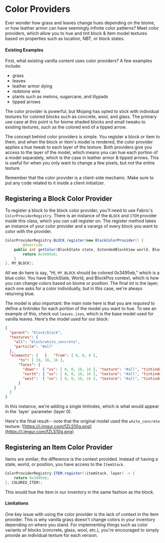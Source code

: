 # Color Providers

Ever wonder how grass and leaves change hues depending on the biome, or
how leather armor can have seemingly infinite color patterns? Meet color
providers, which allow you to hue and tint block & item model textures
based on properties such as location, NBT, or block states.

#### Existing Examples

First, what existing vanilla content uses color providers? A few
examples include:

- grass
- leaves
- leather armor dying
- redstone wire
- plants such as melons, sugarcane, and lilypads
- tipped arrows

The color provider is powerful, but Mojang has opted to stick with
individual textures for colored blocks such as concrete, wool, and
glass. The primary use case at this point is for biome shaded blocks and
small tweaks to existing textures, such as the colored end of a tipped
arrow.

The concept behind color providers is simple. You register a block or
item to them, and when the block or item's model is rendered, the color
provider applies a hue tweak to each layer of the texture. Both
providers give you access to the layer of the model, which means you can
hue each portion of a model separately, which is the case in leather
armor & tipped arrows. This is useful for when you only want to change a
few pixels, but not the entire texture.

Remember that the color provider is a client-side mechanic. Make sure to
put any code related to it inside a client initializer.

## Registering a Block Color Provider

To register a block to the block color provider, you'll need to use
Fabric's `ColorProviderRegistry`. There is an instance of the `BLOCK`
and `ITEM` provider inside this class, which you can call register on.
The register method takes an instance of your color provider and a
varargs of every block you want to color with the provider.

```java
ColorProviderRegistry.BLOCK.register(new BlockColorProvider() {
        @Override
    public int getColor(BlockState state, ExtendedBlockView world, BlockPos pos, int layer) {
        return 0x3495eb;
    }
}, MY_BLOCK);
```

All we do here is say, "Hi, `MY_BLOCK` should be colored 0x3495eb,"
which is a blue color. You have BlockState, World, and BlockPos context,
which is how you can change colors based on biome or position. The final
int is the layer; each one asks for a color individually, but in this
case, we're always returning blue.

The model is also important: the main note here is that you are
*required* to define a tintindex for each portion of the model you want
to hue. To see an example of this, check out `leaves.json`, which is the
base model used for vanilla leaves. Here's the model used for our block:

```json
{
  "parent": "block/block",
  "textures": {
    "all": "block/white_concrete",
    "particle": "#all"
  },
  "elements": [   {   "from": [ 0, 0, 0 ],
      "to": [ 16, 16, 16 ],
      "faces": {
        "down":  { "uv": [ 0, 0, 16, 16 ], "texture": "#all", "tintindex": 0, "cullface": "down" },       "up":    { "uv": [ 0, 0, 16, 16 ], "texture": "#all", "tintindex": 0, "cullface": "up" },
        "north": { "uv": [ 0, 0, 16, 16 ], "texture": "#all", "tintindex": 0, "cullface": "north" },       "south": { "uv": [ 0, 0, 16, 16 ], "texture": "#all", "tintindex": 0, "cullface": "south" },
        "west":  { "uv": [ 0, 0, 16, 16 ], "texture": "#all", "tintindex": 0, "cullface": "west" },       "east":  { "uv": [ 0, 0, 16, 16 ], "texture": "#all", "tintindex": 0, "cullface": "east" }
      }
    }
  ]
}
```

In this instance, we're adding a single tintindex, which is what would
appear in the \`layer\` parameter (layer 0).

Here's the final result-- note that the original model used the
`white_concrete` texture:
![https://i.imgur.com/fZLS10g.png](https://i.imgur.com/fZLS10g.png)

## Registering an Item Color Provider

Items are similar; the difference is the context provided. Instead of
having a state, world, or position, you have access to the `ItemStack`.

```java
ColorProviderRegistry.ITEM.register((itemStack, layer) -> {
    return 0x3495eb;
}, COLORED_ITEM);
```

This would hue the item in our inventory in the same fashion as the
block.

#### Limitations

One key issue with using the color provider is the lack of context in
the item provider. This is why vanilla grass doesn't change colors in
your inventory depending on where you stand. For implementing things
such as color variants of blocks (concrete, glass, wool, etc.), you're
encouraged to simply provide an individual texture for each version.
